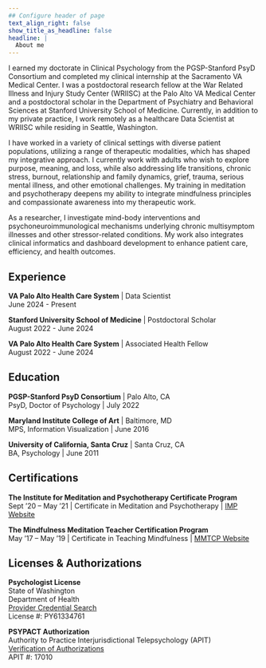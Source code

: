 ```yaml
---
## Configure header of page
text_align_right: false
show_title_as_headline: false
headline: |
  About me
---
```


I earned my doctorate in Clinical Psychology from the PGSP-Stanford PsyD Consortium and completed my clinical internship at the Sacramento VA Medical Center. I was a postdoctoral research fellow at the War Related Illness and Injury Study Center (WRIISC) at the Palo Alto VA Medical Center and a postdoctoral scholar in the Department of Psychiatry and Behavioral Sciences at Stanford University School of Medicine. Currently, in addition to my private practice, I work remotely as a healthcare Data Scientist at WRIISC while residing in Seattle, Washington.

I have worked in a variety of clinical settings with diverse patient populations, utilizing a range of therapeutic modalities, which has shaped my integrative approach. I currently work with adults who wish to explore purpose, meaning, and loss, while also addressing life transitions, chronic stress, burnout, relationship and family dynamics, grief, trauma, serious mental illness, and other emotional challenges. My training in meditation and psychotherapy deepens my ability to integrate mindfulness principles and compassionate awareness into my therapeutic work.

As a researcher, I investigate mind-body interventions and psychoneuroimmunological mechanisms underlying chronic multisymptom illnesses and other stressor-related conditions. My work also integrates clinical informatics and dashboard development to enhance patient care, efficiency, and health outcomes.

<!-- this is a subheadline -->
## Experience

**VA Palo Alto Health Care System** | Data Scientist <br> June 2024 - Present

**Stanford University School of Medicine** | Postdoctoral Scholar <br> August 2022 - June 2024

**VA Palo Alto Health Care System** | Associated Health Fellow <br> August 2022 - June 2024

## Education

**PGSP-Stanford PsyD Consortium** | Palo Alto, CA <br>
PsyD, Doctor of Psychology | July 2022

**Maryland Institute College of Art** | Baltimore, MD <br>
MPS, Information Visualization | June 2016

**University of California, Santa Cruz** | Santa Cruz, CA <br>
BA, Psychology | June 2011

## Certifications

**The Institute for Meditation and Psychotherapy Certificate Program** <br>
Sept ’20 – May ’21 | Certificate in Meditation and Psychotherapy | [IMP Website](https://meditationandpsychotherapy.org/)

**The Mindfulness Meditation Teacher Certification Program** <br>
May ’17 – May ’19 | Certificate in Teaching Mindfulness | [MMTCP Website](https://mmtcp.soundstrue.com/)

## Licenses & Authorizations

**Psychologist License** <br>
State of Washington <br>
Department of Health <br>
[Provider Credential Search](https://doh.wa.gov/licenses-permits-and-certificates/provider-credential-search) <br>
License #: PY61334761 <br>

**PSYPACT Authorization** <br>
Authority to Practice Interjurisdictional Telepsychology (APIT) <br>
[Verification of Authorizations](https://www.verifypsypact.org/PsypactDirectory) <br>
APIT #: 17010 



